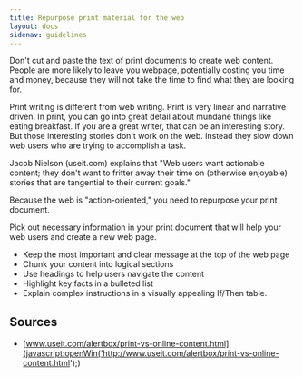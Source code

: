 ```yaml
---
title: Repurpose print material for the web
layout: docs
sidenav: guidelines
---
```


Don't cut and paste the text of print documents to create web content. People are more likely to leave you webpage, potentially costing you time and money, because they will not take the time to find what they are looking for.

Print writing is different from web writing. Print is very linear and narrative driven. In print, you can go into great detail about mundane things like eating breakfast. If you are a great writer, that can be an interesting story. But those interesting stories don't work on the web. Instead they slow down web users who are trying to accomplish a task.

Jacob Nielson (useit.com) explains that "Web users want actionable content; they don't want to fritter away their time on (otherwise enjoyable) stories that are tangential to their current goals."

Because the web is "action-oriented," you need to repurpose your print document.

Pick out necessary information in your print document that will help your web users and create a new web page.

- Keep the most important and clear message at the top of the web page
- Chunk your content into logical sections
- Use headings to help users navigate the content
- Highlight key facts in a bulleted list
- Explain complex instructions in a visually appealing If/Then table.

## Sources

- [www.useit.com/alertbox/print-vs-online-content.html](javascript:openWin('http://www.useit.com/alertbox/print-vs-online-content.html');)
